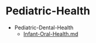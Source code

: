 
# Pediatric-Health

- Pediatric-Dental-Health
  - [Infant-Oral-Health.md](./Infant-Oral-Health.md)
